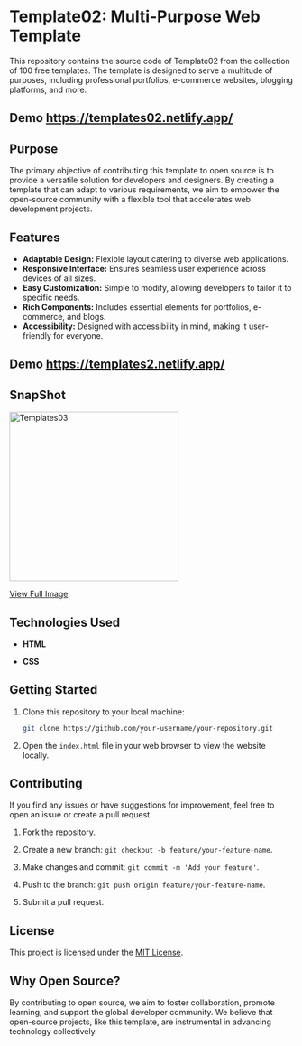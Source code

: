 # Template02: Multi-Purpose Web Template
This repository contains the source code of Template02 from the collection of 100 free templates. The template is designed to serve a multitude of purposes, including professional portfolios, e-commerce websites, blogging platforms, and more.

## Demo https://templates02.netlify.app/

## Purpose
The primary objective of contributing this template to open source is to provide a versatile solution for developers and designers. By creating a template that can adapt to various requirements, we aim to empower the open-source community with a flexible tool that accelerates web development projects.

## Features

- **Adaptable Design:** Flexible layout catering to diverse web applications.
- **Responsive Interface:** Ensures seamless user experience across devices of all sizes.
- **Easy Customization:** Simple to modify, allowing developers to tailor it to specific needs.
- **Rich Components:** Includes essential elements for portfolios, e-commerce, and blogs.
- **Accessibility:** Designed with accessibility in mind, making it user-friendly for everyone.

## Demo https://templates2.netlify.app/

## SnapShot

<img src="https://github.com/Rohitashsingh89/template2/assets/93479842/a8836f56-2ad1-4ef0-994a-d44246cacb43" alt="Templates03" height="300">

[View Full Image](https://github.com/Rohitashsingh89/template2/assets/93479842/a8836f56-2ad1-4ef0-994a-d44246cacb43)


## Technologies Used

- **HTML**

- **CSS**

## Getting Started

1. Clone this repository to your local machine:

   ```bash
   git clone https://github.com/your-username/your-repository.git
   ```

2. Open the `index.html` file in your web browser to view the website locally.


## Contributing

If you find any issues or have suggestions for improvement, feel free to open an issue or create a pull request.

1. Fork the repository.

2. Create a new branch: `git checkout -b feature/your-feature-name`.

3. Make changes and commit: `git commit -m 'Add your feature'`.

4. Push to the branch: `git push origin feature/your-feature-name`.

5. Submit a pull request.

## License

This project is licensed under the [MIT License](https://github.com/Rohitashsingh89/LICENSE.MD/blob/main/README.md).

## Why Open Source?

By contributing to open source, we aim to foster collaboration, promote learning, and support the global developer community. We believe that open-source projects, like this template, are instrumental in advancing technology collectively.

